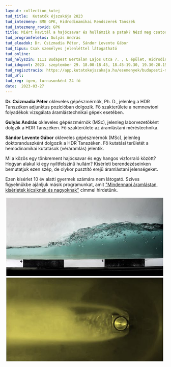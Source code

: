 ```yaml
---
layout: collection_kutej
tud_title:  Kutatók éjszakája 2023
tud_intezmeny: BME GPK, Hidrodinamikai Rendszerek Tanszék
tud_intezmeny_rovid: GPK
title: Miért kavitál a hajócsavar és hullámzik a patak? Nézd meg csatornáinkban!
tud_programfelelos: Gulyás András
tud_eloadok: Dr. Csizmadia Péter, Sándor Levente Gábor
tud_tipus: Csak személyes jelenléttel látogatható
tud_online: 
tud_helyszin: 1111 Budapest Bertalan Lajos utca 7. , L épület, Hidrodinamikai Rendszek Tanszék Laboratórium
tud_idopont: 2023. szeptember 29. 18.00-18.45, 18.45-19.30, 19.30-20.15, 20.15-21:00
tud_regisztracio: https://app.kutatokejszakaja.hu/esemenyek/budapesti-muszaki-es-gazdasagtudomanyi-egyetem/miert-kavital-a-hajocsavar-es-hullamzik-a-patak-nezd-meg-csatornainkban
tud_url: 
tud_reg: igen, turnusonként 24 fő
date:  2023-03-27
---
```


**Dr. Csizmadia Péter** okleveles gépészmérnök, Ph. D., jelenleg a HDR Tanszéken adjunktus pozícióban dolgozik. Fő szakterülete a nemnewtoni folyadékok vizsgálata áramlástechnikai gépek esetében. 

**Gulyás András** okleveles gépészmérnök (MSc), jelenleg laborvezetőként dolgzik a HDR Tanszéken. Fő szakterülete az áramlástani méréstechnika. 

**Sándor Levente Gábor** okleveles gépészmérnök (MSc), jelenleg doktoranduszként dolgozik a HDR Tanszéken. Fő kutatási területét a hemodinamikai kutatások (véráramlás) jelentik.



Mi a közös egy tönkrement hajócsavar és egy hangos vízforraló között? Hogyan alakul ki egy nyíltfelszínű hullám? Kísérleti berendezéseinken bemutatjuk ezen szép, de olykor pusztító erejű áramlástani jelenségeket.

Ezen kísérlet 10 év alatti gyermek számára nem látogató. Szíves figyelmükbe ajánljuk másik programunkat, amit ["Mindennapi áramlástan, kísérletek kicsiknek és nagyoknak"](https://tudprog.bme.hu/kutatok_ejszakaja/2023/mindennapi-aramlastan-kiserletek-kicsiknek-es-nagyoknak.html) címmel hirdetünk.

![Miért kavitál a hajócsavar és hullámzik a patak? Nézd meg csatornáinkban!](images/miert-kvalital-a-hajocsavar-es-hullamzik-a-patak-nezd-meg-csatornainkban.jpg)
